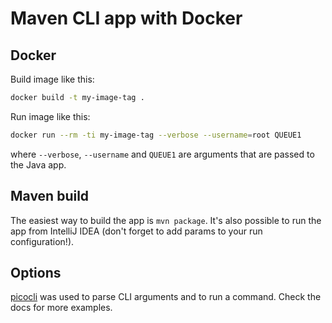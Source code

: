 # Maven CLI app with Docker

## Docker

Build image like this:

```bash
docker build -t my-image-tag .
```

Run image like this:

```bash
docker run --rm -ti my-image-tag --verbose --username=root QUEUE1
```

where `--verbose`, `--username` and `QUEUE1` are arguments that are passed to the Java app.

## Maven build

The easiest way to build the app is `mvn package`.
It's also possible to run the app from IntelliJ IDEA (don't forget to add params to your run configuration!).

## Options

[picocli](https://github.com/remkop/picocli) was used to parse CLI arguments and to run a command.
Check the docs for more examples.